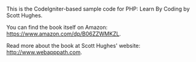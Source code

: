 This is the CodeIgniter-based sample code for PHP: Learn By Coding by Scott
Hughes.

You can find the book itself on Amazon: https://www.amazon.com/dp/B06ZZWMKZL.

Read more about the book at Scott Hughes' website: http://www.webapppath.com.

